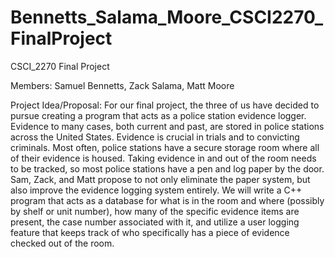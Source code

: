 # Bennetts_Salama_Moore_CSCI2270_FinalProject
CSCI_2270 Final Project

Members: Samuel Bennetts, Zack Salama, Matt Moore

Project Idea/Proposal:
For our final project, the three of us have decided to pursue creating a program that acts as a police station evidence logger. Evidence to many cases, both current and past, are stored in police stations across the United States. Evidence is crucial in trials and to convicting criminals. Most often, police stations have a secure storage room where all of their evidence is housed. Taking evidence in and out of the room needs to be tracked, so most police stations have a pen and log paper by the door. Sam, Zack, and Matt propose to not only eliminate the paper system, but also improve the evidence logging system entirely. We will write a C++ program that acts as a database for what is in the room and where (possibly by shelf or unit number), how many of the specific evidence items are present, the case number associated with it, and utilize a user logging feature that keeps track of who specifically has a piece of evidence checked out of the room. 
